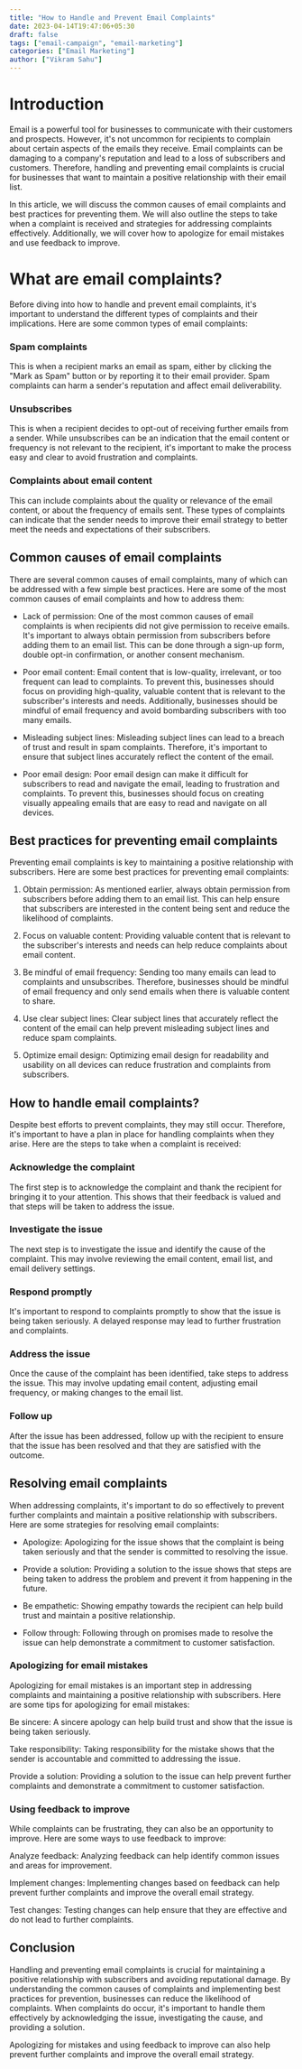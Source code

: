 ```yaml
---
title: "How to Handle and Prevent Email Complaints"
date: 2023-04-14T19:47:06+05:30
draft: false
tags: ["email-campaign", "email-marketing"]
categories: ["Email Marketing"]
author: ["Vikram Sahu"]
---
```


# Introduction

Email is a powerful tool for businesses to communicate with their customers and prospects. However, it's not uncommon for recipients to complain about certain aspects of the emails they receive. Email complaints can be damaging to a company's reputation and lead to a loss of subscribers and customers. Therefore, handling and preventing email complaints is crucial for businesses that want to maintain a positive relationship with their email list.

In this article, we will discuss the common causes of email complaints and best practices for preventing them. We will also outline the steps to take when a complaint is received and strategies for addressing complaints effectively. Additionally, we will cover how to apologize for email mistakes and use feedback to improve.

# What are email complaints?

Before diving into how to handle and prevent email complaints, it's important to understand the different types of complaints and their implications. Here are some common types of email complaints:

### Spam complaints

This is when a recipient marks an email as spam, either by clicking the "Mark as Spam" button or by reporting it to their email provider. Spam complaints can harm a sender's reputation and affect email deliverability.

### Unsubscribes

This is when a recipient decides to opt-out of receiving further emails from a sender. While unsubscribes can be an indication that the email content or frequency is not relevant to the recipient, it's important to make the process easy and clear to avoid frustration and complaints.

### Complaints about email content

This can include complaints about the quality or relevance of the email content, or about the frequency of emails sent. These types of complaints can indicate that the sender needs to improve their email strategy to better meet the needs and expectations of their subscribers.

## Common causes of email complaints

There are several common causes of email complaints, many of which can be addressed with a few simple best practices. Here are some of the most common causes of email complaints and how to address them:

- Lack of permission: One of the most common causes of email complaints is when recipients did not give permission to receive emails. It's important to always obtain permission from subscribers before adding them to an email list. This can be done through a sign-up form, double opt-in confirmation, or another consent mechanism.

- Poor email content: Email content that is low-quality, irrelevant, or too frequent can lead to complaints. To prevent this, businesses should focus on providing high-quality, valuable content that is relevant to the subscriber's interests and needs. Additionally, businesses should be mindful of email frequency and avoid bombarding subscribers with too many emails.

- Misleading subject lines: Misleading subject lines can lead to a breach of trust and result in spam complaints. Therefore, it's important to ensure that subject lines accurately reflect the content of the email.

- Poor email design: Poor email design can make it difficult for subscribers to read and navigate the email, leading to frustration and complaints. To prevent this, businesses should focus on creating visually appealing emails that are easy to read and navigate on all devices.

## Best practices for preventing email complaints

Preventing email complaints is key to maintaining a positive relationship with subscribers. Here are some best practices for preventing email complaints:

1. Obtain permission: As mentioned earlier, always obtain permission from subscribers before adding them to an email list. This can help ensure that subscribers are interested in the content being sent and reduce the likelihood of complaints.

2. Focus on valuable content: Providing valuable content that is relevant to the subscriber's interests and needs can help reduce complaints about email content.

3. Be mindful of email frequency: Sending too many emails can lead to complaints and unsubscribes. Therefore, businesses should be mindful of email frequency and only send emails when there is valuable content to share.

4. Use clear subject lines: Clear subject lines that accurately reflect the content of the email can help prevent misleading subject lines and reduce spam complaints.

5. Optimize email design: Optimizing email design for readability and usability on all devices can reduce frustration and complaints from subscribers.

## How to handle email complaints?

Despite best efforts to prevent complaints, they may still occur. Therefore, it's important to have a plan in place for handling complaints when they arise. Here are the steps to take when a complaint is received:

### Acknowledge the complaint

The first step is to acknowledge the complaint and thank the recipient for bringing it to your attention. This shows that their feedback is valued and that steps will be taken to address the issue.

### Investigate the issue

The next step is to investigate the issue and identify the cause of the complaint. This may involve reviewing the email content, email list, and email delivery settings.

### Respond promptly

It's important to respond to complaints promptly to show that the issue is being taken seriously. A delayed response may lead to further frustration and complaints.

### Address the issue

Once the cause of the complaint has been identified, take steps to address the issue. This may involve updating email content, adjusting email frequency, or making changes to the email list.

### Follow up

After the issue has been addressed, follow up with the recipient to ensure that the issue has been resolved and that they are satisfied with the outcome.

## Resolving email complaints

When addressing complaints, it's important to do so effectively to prevent further complaints and maintain a positive relationship with subscribers. Here are some strategies for resolving email complaints:

- Apologize: Apologizing for the issue shows that the complaint is being taken seriously and that the sender is committed to resolving the issue.

- Provide a solution: Providing a solution to the issue shows that steps are being taken to address the problem and prevent it from happening in the future.

- Be empathetic: Showing empathy towards the recipient can help build trust and maintain a positive relationship.

- Follow through: Following through on promises made to resolve the issue can help demonstrate a commitment to customer satisfaction.

### Apologizing for email mistakes

Apologizing for email mistakes is an important step in addressing complaints and maintaining a positive relationship with subscribers. Here are some tips for apologizing for email mistakes:

Be sincere: A sincere apology can help build trust and show that the issue is being taken seriously.

Take responsibility: Taking responsibility for the mistake shows that the sender is accountable and committed to addressing the issue.

Provide a solution: Providing a solution to the issue can help prevent further complaints and demonstrate a commitment to customer satisfaction.

### Using feedback to improve

While complaints can be frustrating, they can also be an opportunity to improve. Here are some ways to use feedback to improve:

Analyze feedback: Analyzing feedback can help identify common issues and areas for improvement.

Implement changes: Implementing changes based on feedback can help prevent further complaints and improve the overall email strategy.

Test changes: Testing changes can help ensure that they are effective and do not lead to further complaints.

## Conclusion

Handling and preventing email complaints is crucial for maintaining a positive relationship with subscribers and avoiding reputational damage. By understanding the common causes of complaints and implementing best practices for prevention, businesses can reduce the likelihood of complaints. When complaints do occur, it's important to handle them effectively by acknowledging the issue, investigating the cause, and providing a solution.

Apologizing for mistakes and using feedback to improve can also help prevent further complaints and improve the overall email strategy.
